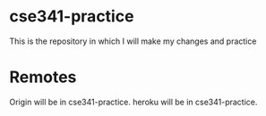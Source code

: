 # cse341-practice
This is the repository in which I will make my changes and practice 

# Remotes
Origin will be in cse341-practice.  heroku will be in cse341-practice.
